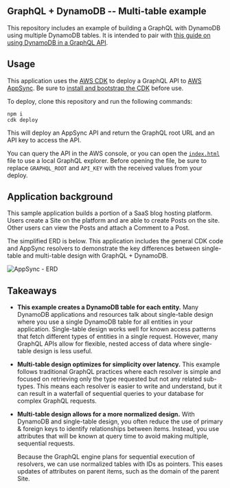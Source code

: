 ## GraphQL + DynamoDB -- Multi-table example

This repository includes an example of building a GraphQL with DynamoDB using multiple DynamoDB tables. It is intended to pair with [this guide on using DynamoDB in a GraphQL API](TODO).

## Usage

This application uses the [AWS CDK](https://docs.aws.amazon.com/cdk/v2/guide/home.html) to deploy a GraphQL API to [AWS AppSync](https://aws.amazon.com/appsync/). Be sure to [install and bootstrap the CDK](https://docs.aws.amazon.com/cdk/v2/guide/getting_started.html#getting_started_install) before use.

To deploy, clone this repository and run the following commands:

```
npm i
cdk deploy
```

This will deploy an AppSync API and return the GraphQL root URL and an API key to access the API.

You can query the API in the AWS console, or you can open the [`index.html`](./index.html) file to use a local GraphQL explorer. Before opening the file, be sure to replace `GRAPHQL_ROOT` and `API_KEY` with the received values from your deploy.

## Application background

This sample application builds a portion of a SaaS blog hosting platform. Users create a Site on the platform and are able to create Posts on the site. Other users can view the Posts and attach a Comment to a Post.

The simplified ERD is below. This application includes the general CDK code and AppSync resolvers to demonstrate the key differences between single-table and multi-table design with GraphQL + DynamoDB.

![AppSync - ERD](https://user-images.githubusercontent.com/6509926/172209448-98350f3f-7fcf-4a7e-aa64-123dd59ab4e9.svg)

## Takeaways

- **This example creates a DynamoDB table for each entity.** Many DynamoDB applications and resources talk about single-table design where you use a single DynamoDB table for all entities in your application. Single-table design works well for known access patterns that fetch different types of entities in a single request. However, many GraphQL APIs allow for flexible, nested access of data where single-table design is less useful.

- **Multi-table design optimizes for simplicity over latency.** This example follows traditional GraphQL practices where each resolver is simple and focused on retrieving only the type requested but not any related sub-types. This means each resolver is easier to write and understand, but it can result in a waterfall of sequential queries to your database for complex GraphQL requests.

- **Multi-table design allows for a more normalized design.** With DynamoDB and single-table design, you often reduce the use of primary & foreign keys to identify relationships between items. Instead, you use attributes that will be known at query time to avoid making multiple, sequential requests.

  Because the GraphQL engine plans for sequential execution of resolvers, we can use normalized tables with IDs as pointers. This eases updates of attributes on parent items, such as the domain of the parent Site.
